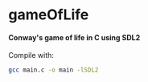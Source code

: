 # gameOfLife
#### Conway's game of life in C using SDL2

Compile with:
```bash
gcc main.c -o main -lSDL2
```

